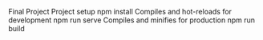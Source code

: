 Final Project 
Project setup
npm install
Compiles and hot-reloads for development
npm run serve
Compiles and minifies for production
npm run build
